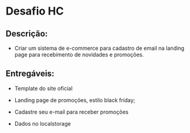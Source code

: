 # Desafio HC



## Descrição:



- Criar um sistema de e-commerce para cadastro de email na landing page para recebimento de novidades e promoções.



## Entregáveis:



- Template do site oficial 

- Landing page de promoções, estilo black friday; 

- Cadastre seu e-mail para receber promoções 

- Dados no localstorage 







